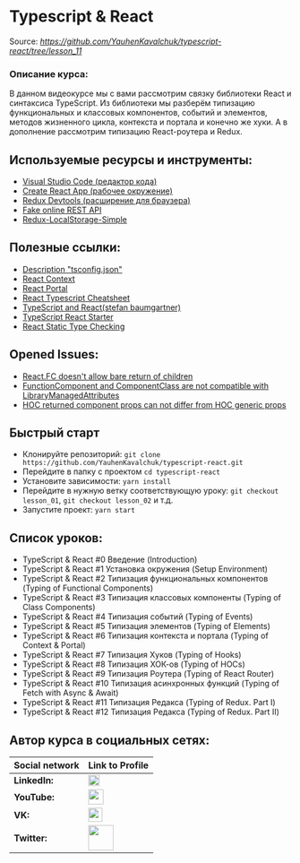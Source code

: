 #  Typescript & React

Source: _https://github.com/YauhenKavalchuk/typescript-react/tree/lesson_11_

### Описание курса:
В данном видеокурсе мы с вами рассмотрим связку библиотеки React и синтаксиса TypeScript. Из библиотеки мы разберём типизацию функциональных и классовых компонентов, событий и элементов, методов жизненного цикла, контекста и портала и конечно же хуки. А в дополнение рассмотрим типизацию React-роутера и Redux.

## Используемые ресурсы и инструменты:
- [Visual Studio Code (редактор кода)](https://code.visualstudio.com)
- [Create React App (рабочее окружение)](https://github.com/facebook/create-react-app)
- [Redux Devtools (расширение для браузера)](https://chrome.google.com/webstore/detail/redux-devtools/lmhkpmbekcpmknklioeibfkpmmfibljd?hl=ru)
- [Fake online REST API](https://jsonplaceholder.typicode.com/)
- [Redux-LocalStorage-Simple](https://www.npmjs.com/package/redux-localstorage-simple)

## Полезные ссылки:
- [Description "tsconfig.json"](https://gist.github.com/YauhenKavalchuk/69054ba65e7863226e531b74cb33f060)
- [React Context](https://youtu.be/W_-TO_reSGs)
- [React Portal](https://youtu.be/xcWaYD4gZAs)
- [React Typescript Cheatsheet](https://github.com/typescript-cheatsheets/react-typescript-cheatsheet)
- [TypeScript and React(stefan baumgartner)](https://fettblog.eu/typescript-react/)
- [TypeScript React Starter](https://github.com/Microsoft/TypeScript-React-Starter#typescript-react-starter)
- [React Static Type Checking](https://reactjs.org/docs/static-type-checking.html)

## Opened Issues:
- [React.FC doesn't allow bare return of children](https://github.com/DefinitelyTyped/DefinitelyTyped/issues/33006)
- [FunctionComponent and ComponentClass are not compatible with LibraryManagedAttributes](https://github.com/typescript-cheatsheets/react-typescript-cheatsheet/issues/87)
- [HOC returned component props can not differ from HOC generic props](https://github.com/Microsoft/TypeScript/issues/28938#issuecomment-450636046)

## Быстрый старт
- Клонируйте репозиторий: `git clone https://github.com/YauhenKavalchuk/typescript-react.git`
- Перейдите в папку с проектом `cd typescript-react`
- Установите зависимости: `yarn install`
- Перейдите в нужную ветку соответствующую уроку: `git checkout lesson_01`, `git checkout lesson_02` и т.д.
- Запустите проект: `yarn start`

## Список уроков:
- TypeScript & React #0 Введение (Introduction)
- TypeScript & React #1 Установка окружения (Setup Environment)
- TypeScript & React #2 Типизация функциональных компонентов (Typing of Functional Components)
- TypeScript & React #3 Типизация классовых компоненты (Typing of Class Components)
- TypeScript & React #4 Типизация событий (Typing of Events)
- TypeScript & React #5 Типизация элементов (Typing of Elements)
- TypeScript & React #6 Типизация контекста и портала (Typing of Context & Portal)
- TypeScript & React #7 Типизация Хуков (Typing of Hooks)
- TypeScript & React #8 Типизация ХОК-ов (Typing of HOCs)
- TypeScript & React #9 Типизация Роутера (Typing of React Router)
- TypeScript & React #10 Типизация асинхронных функций (Typing of Fetch with Async & Await)
- TypeScript & React #11 Типизация Редакса (Typing of Redux. Part I)
- TypeScript & React #12 Типизация Редакса (Typing of Redux. Part II)

## Автор курса в социальных сетях:
Social network | Link to Profile
-----|-----
**LinkedIn:** | [<img src="https://upload.wikimedia.org/wikipedia/commons/thumb/0/01/LinkedIn_Logo.svg/1280px-LinkedIn_Logo.svg.png" height="20" />](http://www.linkedin.com/in/YauhenKavalchuk)
**YouTube:** | [<img src="https://upload.wikimedia.org/wikipedia/commons/thumb/e/e1/Logo_of_YouTube_%282015-2017%29.svg/1280px-Logo_of_YouTube_%282015-2017%29.svg.png" height="27" />](https://youtube.com/c/YauhenKavalchuk)
**VK:** | [<img src="http://pngimg.com/uploads/vkontakte/vkontakte_PNG27.png" height="25" />](http://vk.com/YauhenKavalchuk)
**Twitter:** | [<img src="http://www.stickpng.com/assets/images/580b57fcd9996e24bc43c53e.png" height="45" />](https://twitter.com/YauhenKavalchuk)
